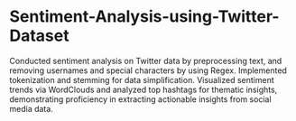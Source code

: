 # Sentiment-Analysis-using-Twitter-Dataset
Conducted sentiment analysis on Twitter data by preprocessing text, and removing usernames and special characters by using Regex. Implemented tokenization and stemming for data simplification. Visualized sentiment trends via WordClouds and analyzed top hashtags for thematic insights, demonstrating proficiency in extracting actionable insights from social media data.
